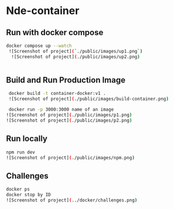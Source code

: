 # Nde-container


## Run with docker compose
```bash
docker compose up --watch
 ![Screenshot of project](`./public/images/up1.png`)
  ![Screenshot of project](./public/images/up2.png)



```

## Build and Run Production Image

```bash
 docker build -t container-docker:v1 .
 ![Screenshot of project](./public/images/build-container.png)

 docker run -p 3000:3000 name of an image
![Screenshot of project](./public/images/p1.png)
![Screenshot of project](./public/images/p2.png)
```

## Run locally
```bash
npm run dev
![Screenshot of project](./public/images/npm.png)

```

## Challenges
```bash
docker ps 
docker stop by ID 
![Screenshot of project](../docker/challenges.png)

```